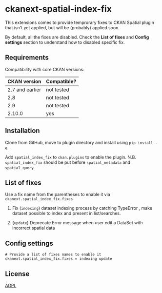 # ckanext-spatial-index-fix

This extensions comes to provide temprorary fixes to CKAN Spatial plugin that isn't yet applied, but will be (probably) applied soon.

By default, all the fixes are disabled. Check the **List of fixes** and **Config settings**
section to understand how to disabled specific fix.

## Requirements

Compatibility with core CKAN versions:

| CKAN version    | Compatible?   |
| --------------- | ------------- |
| 2.7 and earlier | not tested    |
| 2.8             | not tested    |
| 2.9             | not tested    |
| 2.10.0          | yes           |

## Installation

Clone from GitHub, move to plugin directory and install using `pip install -e`.

Add `spatial_index_fix` to `ckan.plugins` to enable the plugin.
N.B. `spatial_index_fix` should be put before `spatial_metadata` and `spatial_query`.

## List of fixes
Use a fix name from the parentheses to enable it via `ckanext.spatial_index_fix.fixes`

1. Fix (`indexing`) dataset indexing process by catching TypeError , make dataset possible to index and present in list/searches.

2. (`update`) Deprecate Error message when user edit a DataSet with incorrect spatial data

## Config settings

	# Provide a list of fixes names to enable it
	ckanext.spatial_index_fix.fixes = indexing update

## License

[AGPL](https://www.gnu.org/licenses/agpl-3.0.en.html)
